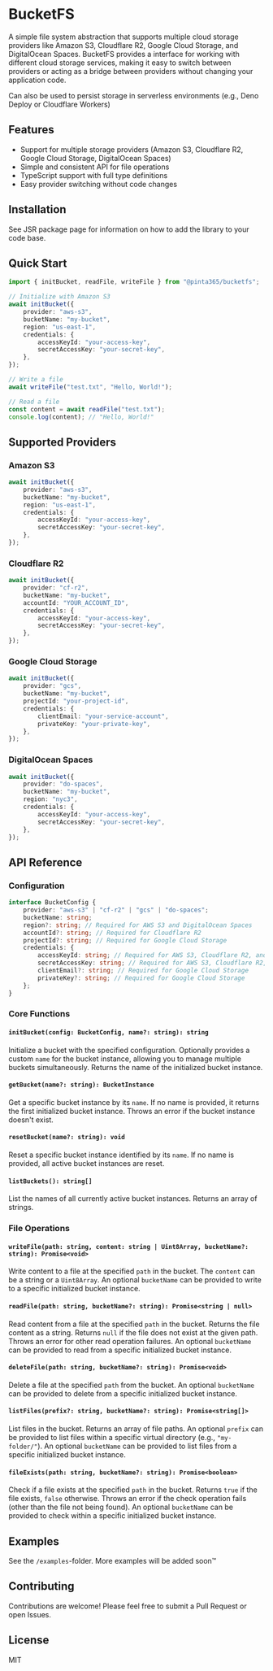 # BucketFS

A simple file system abstraction that supports multiple cloud storage providers like Amazon S3, Cloudflare R2, Google
Cloud Storage, and DigitalOcean Spaces. BucketFS provides a interface for working with different cloud storage
services, making it easy to switch between providers or acting as a bridge between providers without changing your
application code.

Can also be used to persist storage in serverless environments (e.g., Deno Deploy or Cloudflare Workers)

## Features

- Support for multiple storage providers (Amazon S3, Cloudflare R2, Google Cloud Storage, DigitalOcean Spaces)
- Simple and consistent API for file operations
- TypeScript support with full type definitions
- Easy provider switching without code changes

## Installation

See JSR package page for information on how to add the library to your code base.

## Quick Start

```typescript
import { initBucket, readFile, writeFile } from "@pinta365/bucketfs";

// Initialize with Amazon S3
await initBucket({
    provider: "aws-s3",
    bucketName: "my-bucket",
    region: "us-east-1",
    credentials: {
        accessKeyId: "your-access-key",
        secretAccessKey: "your-secret-key",
    },
});

// Write a file
await writeFile("test.txt", "Hello, World!");

// Read a file
const content = await readFile("test.txt");
console.log(content); // "Hello, World!"
```

## Supported Providers

### Amazon S3

```typescript
await initBucket({
    provider: "aws-s3",
    bucketName: "my-bucket",
    region: "us-east-1",
    credentials: {
        accessKeyId: "your-access-key",
        secretAccessKey: "your-secret-key",
    },
});
```

### Cloudflare R2

```typescript
await initBucket({
    provider: "cf-r2",
    bucketName: "my-bucket",
    accountId: "YOUR_ACCOUNT_ID",
    credentials: {
        accessKeyId: "your-access-key",
        secretAccessKey: "your-secret-key",
    },
});
```

### Google Cloud Storage

```typescript
await initBucket({
    provider: "gcs",
    bucketName: "my-bucket",
    projectId: "your-project-id",
    credentials: {
        clientEmail: "your-service-account",
        privateKey: "your-private-key",
    },
});
```

### DigitalOcean Spaces

```typescript
await initBucket({
    provider: "do-spaces",
    bucketName: "my-bucket",
    region: "nyc3",
    credentials: {
        accessKeyId: "your-access-key",
        secretAccessKey: "your-secret-key",
    },
});
```

## API Reference

### Configuration

```typescript
interface BucketConfig {
    provider: "aws-s3" | "cf-r2" | "gcs" | "do-spaces";
    bucketName: string;
    region?: string; // Required for AWS S3 and DigitalOcean Spaces
    accountId?: string; // Required for Cloudflare R2
    projectId?: string; // Required for Google Cloud Storage
    credentials: {
        accessKeyId: string; // Required for AWS S3, Cloudflare R2, and DigitalOcean Spaces
        secretAccessKey: string; // Required for AWS S3, Cloudflare R2, and DigitalOcean Spaces
        clientEmail?: string; // Required for Google Cloud Storage
        privateKey?: string; // Required for Google Cloud Storage
    };
}
```

### Core Functions

#### `initBucket(config: BucketConfig, name?: string): string`

Initialize a bucket with the specified configuration. Optionally provides a custom `name` for the bucket instance, allowing you to manage multiple buckets simultaneously. Returns the name of the initialized bucket instance.

#### `getBucket(name?: string): BucketInstance`

Get a specific bucket instance by its `name`. If no name is provided, it returns the first initialized bucket instance. Throws an error if the bucket instance doesn't exist.

#### `resetBucket(name?: string): void`

Reset a specific bucket instance identified by its `name`. If no name is provided, all active bucket instances are reset.

#### `listBuckets(): string[]`

List the names of all currently active bucket instances. Returns an array of strings.

### File Operations

#### `writeFile(path: string, content: string | Uint8Array, bucketName?: string): Promise<void>`

Write content to a file at the specified `path` in the bucket. The `content` can be a string or a `Uint8Array`. An optional `bucketName` can be provided to write to a specific initialized bucket instance.

#### `readFile(path: string, bucketName?: string): Promise<string | null>`

Read content from a file at the specified `path` in the bucket. Returns the file content as a string. Returns `null` if the file does not exist at the given path. Throws an error for other read operation failures. An optional `bucketName` can be provided to read from a specific initialized bucket instance.

#### `deleteFile(path: string, bucketName?: string): Promise<void>`

Delete a file at the specified `path` from the bucket. An optional `bucketName` can be provided to delete from a specific initialized bucket instance.

#### `listFiles(prefix?: string, bucketName?: string): Promise<string[]>`

List files in the bucket. Returns an array of file paths. An optional `prefix` can be provided to list files within a specific virtual directory (e.g., `"my-folder/"`). An optional `bucketName` can be provided to list files from a specific initialized bucket instance.

#### `fileExists(path: string, bucketName?: string): Promise<boolean>`

Check if a file exists at the specified `path` in the bucket. Returns `true` if the file exists, `false` otherwise. Throws an error if the check operation fails (other than the file not being found). An optional `bucketName` can be provided to check within a specific initialized bucket instance.

## Examples

See the `/examples`-folder. More examples will be added soon™

## Contributing

Contributions are welcome! Please feel free to submit a Pull Request or open Issues.

## License

MIT
